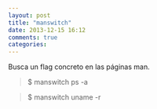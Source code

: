 ```yaml
---
layout: post
title: "manswitch"
date: 2013-12-15 16:12
comments: true
categories: 
---
```

Busca un flag concreto en las páginas man.

>$ manswitch ps -a

>$ manswitch uname -r

